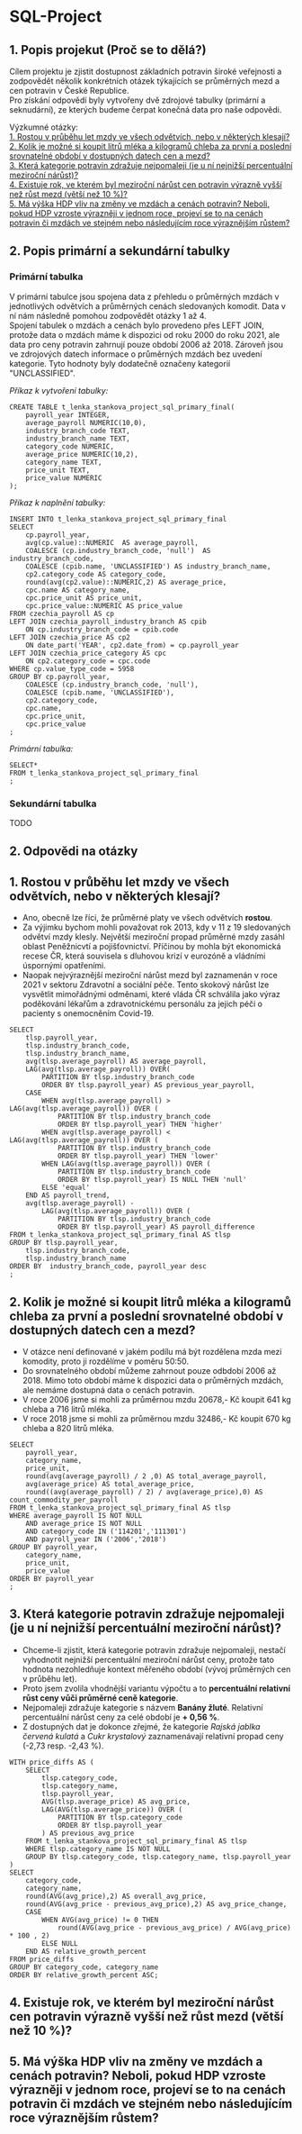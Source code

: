 # SQL-Project

## 1. Popis projekut (Proč se to dělá?)

Cílem projektu je zjistit dostupnost základních potravin široké veřejnosti a zodpovědět několik konkrétních otázek týkajících se průměrných mezd a cen potravin v České Republice.  
Pro získání odpovědí byly vytvořeny dvě zdrojové tabulky (primární a seknudární), ze kterých budeme čerpat konečná data pro naše odpovědi. 

Výzkumné otázky:    
[1. Rostou v průběhu let mzdy ve všech odvětvích, nebo v některých klesají?](#1-rostou-v-pr%C5%AFb%C4%9Bhu-let-mzdy-ve-v%C5%A1ech-odv%C4%9Btv%C3%ADch-nebo-v-n%C4%9Bkter%C3%BDch-klesaj%C3%AD)  
[2. Kolik je možné si koupit litrů mléka a kilogramů chleba za první a poslední srovnatelné období v dostupných datech cen a mezd?](#2-kolik-je-mo%C5%BEn%C3%A9-si-koupit-litr%C5%AF-ml%C3%A9ka-a-kilogram%C5%AF-chleba-za-prvn%C3%AD-a-posledn%C3%AD-srovnateln%C3%A9-obdob%C3%AD-v-dostupn%C3%BDch-datech-cen-a-mezd)  
[3. Která kategorie potravin zdražuje nejpomaleji (je u ní nejnižší percentuální meziroční nárůst)?](#3-kter%C3%A1-kategorie-potravin-zdra%C5%BEuje-nejpomaleji-je-u-n%C3%AD-nejni%C5%BE%C5%A1%C3%AD-percentu%C3%A1ln%C3%AD-meziro%C4%8Dn%C3%AD-n%C3%A1r%C5%AFst)  
[4. Existuje rok, ve kterém byl meziroční nárůst cen potravin výrazně vyšší než růst mezd (větší než 10 %)?](#4-existuje-rok-ve-kter%C3%A9m-byl-meziro%C4%8Dn%C3%AD-n%C3%A1r%C5%AFst-cen-potravin-v%C3%BDrazn%C4%9B-vy%C5%A1%C5%A1%C3%AD-ne%C5%BE-r%C5%AFst-mezd-v%C4%9Bt%C5%A1%C3%AD-ne%C5%BE-10-)  
[5. Má výška HDP vliv na změny ve mzdách a cenách potravin? Neboli, pokud HDP vzroste výrazněji v jednom roce, projeví se to na cenách potravin či mzdách ve stejném nebo následujícím roce výraznějším růstem?](#5-m%C3%A1-v%C3%BD%C5%A1ka-hdp-vliv-na-zm%C4%9Bny-ve-mzd%C3%A1ch-a-cen%C3%A1ch-potravin-neboli-pokud-hdp-vzroste-v%C3%BDrazn%C4%9Bji-v-jednom-roce-projev%C3%AD-se-to-na-cen%C3%A1ch-potravin-%C4%8Di-mzd%C3%A1ch-ve-stejn%C3%A9m-nebo-n%C3%A1sleduj%C3%ADc%C3%ADm-roce-v%C3%BDrazn%C4%9Bj%C5%A1%C3%ADm-r%C5%AFstem)  

## 2. Popis primární a sekundární tabulky

### Primární tabulka

V primární tabulce jsou spojena data z přehledu o průměrných mzdách v jednotlivých odvětvích a průměrných cenách sledovaných komodit. Data v ní nám následně pomohou zodpovědět otázky 1 až 4.  
Spojení tabulek o mzdách a cenách bylo provedeno přes LEFT JOIN, protože data o mzdách máme k dispozici od roku 2000 do roku 2021, ale data pro ceny potravin zahrnují pouze období 2006 až 2018.
Zároveň jsou ve zdrojových datech informace o průměrných mzdách bez uvedení kategorie. Tyto hodnoty byly dodatečně označeny kategorií "UNCLASSIFIED".

*Příkaz k vytvoření tabulky:*
```
CREATE TABLE t_lenka_stankova_project_sql_primary_final(
	payroll_year INTEGER,
	average_payroll NUMERIC(10,0),
	industry_branch_code TEXT,
	industry_branch_name TEXT,
	category_code NUMERIC,
	average_price NUMERIC(10,2),
	category_name TEXT,
	price_unit TEXT,
	price_value NUMERIC
);
```
*Příkaz k naplnění tabulky:*
```
INSERT INTO t_lenka_stankova_project_sql_primary_final 
SELECT 
    cp.payroll_year,
    avg(cp.value)::NUMERIC  AS average_payroll,
    COALESCE (cp.industry_branch_code, 'null')  AS industry_branch_code,
    COALESCE (cpib.name, 'UNCLASSIFIED') AS industry_branch_name,
    cp2.category_code AS category_code,
    round(avg(cp2.value)::NUMERIC,2) AS average_price,
    cpc.name AS category_name,
    cpc.price_unit AS price_unit,
    cpc.price_value::NUMERIC AS price_value
FROM czechia_payroll AS cp
LEFT JOIN czechia_payroll_industry_branch AS cpib
    ON cp.industry_branch_code = cpib.code 
LEFT JOIN czechia_price AS cp2 
    ON date_part('YEAR', cp2.date_from) = cp.payroll_year
LEFT JOIN czechia_price_category AS cpc 
    ON cp2.category_code = cpc.code 
WHERE cp.value_type_code = 5958
GROUP BY cp.payroll_year,
	COALESCE (cp.industry_branch_code, 'null'),
	COALESCE (cpib.name, 'UNCLASSIFIED'),
    cp2.category_code,
    cpc.name,
    cpc.price_unit,
    cpc.price_value
;
```
*Primární tabulka:*
```
SELECT*
FROM t_lenka_stankova_project_sql_primary_final
;
```

### Sekundární tabulka

TODO

## 2. Odpovědi na otázky

## 1. Rostou v průběhu let mzdy ve všech odvětvích, nebo v některých klesají?  

- Ano, obecně lze říci, že průměrné platy ve všech odvětvích **rostou**.  
- Za výjimku bychom mohli považovat rok 2013, kdy v 11 z 19 sledovaných odvětví mzdy klesly. Největší meziroční propad průměrné mzdy zasáhl oblast Peněžnicvtí a pojišťovnictví. Příčinou by mohla být ekonomická recese ČR, která souvisela s dluhovou krizí v eurozóně a vládními úspornými opatřeními.
- Naopak nejvýraznější meziroční nárůst mezd byl zaznamenán v roce 2021 v sektoru Zdravotní a sociální péče. Tento skokový nárůst lze vysvětlit mimořádnými odměnami, které vláda ČR schválila jako výraz poděkování lékařům a zdravotnickému personálu za jejich péči o pacienty s onemocněním Covid-19.

```
SELECT
	tlsp.payroll_year,
	tlsp.industry_branch_code,
	tlsp.industry_branch_name,
	avg(tlsp.average_payroll) AS average_payroll,
	LAG(avg(tlsp.average_payroll)) OVER(
		PARTITION BY tlsp.industry_branch_code
		ORDER BY tlsp.payroll_year) AS previous_year_payroll,
	CASE 
		WHEN avg(tlsp.average_payroll) > LAG(avg(tlsp.average_payroll)) OVER (
			PARTITION BY tlsp.industry_branch_code
			ORDER BY tlsp.payroll_year) THEN 'higher'
		WHEN avg(tlsp.average_payroll) < LAG(avg(tlsp.average_payroll)) OVER (
			PARTITION BY tlsp.industry_branch_code
			ORDER BY tlsp.payroll_year) THEN 'lower'
		WHEN LAG(avg(tlsp.average_payroll)) OVER ( 
			PARTITION BY tlsp.industry_branch_code
			ORDER BY tlsp.payroll_year) IS NULL THEN 'null'
		ELSE 'equal'
	END AS payroll_trend,
	avg(tlsp.average_payroll) - 
		LAG(avg(tlsp.average_payroll)) OVER (
			PARTITION BY tlsp.industry_branch_code 
			ORDER BY tlsp.payroll_year) AS payroll_difference 
FROM t_lenka_stankova_project_sql_primary_final AS tlsp
GROUP BY tlsp.payroll_year,
	tlsp.industry_branch_code,
	tlsp.industry_branch_name
ORDER BY  industry_branch_code, payroll_year desc
;
```

## 2. Kolik je možné si koupit litrů mléka a kilogramů chleba za první a poslední srovnatelné období v dostupných datech cen a mezd?  

- V otázce není definované v jakém podílu má být rozdělena mzda mezi komodity, proto ji rozdělíme v poměru 50:50.  
- Do srovnatelného období můžeme zahrnout pouze odbdobí 2006 až 2018. Mimo toto období máme k dispozici data o průměrných mzdách, ale nemáme dostupná data o cenách potravin.
- V roce 2006 jsme si mohli za průměrnou mzdu 20678,- Kč koupit 641 kg chleba a 716 litrů mléka.
- V roce 2018 jsme si mohli za průměrnou mzdu 32486,- Kč koupit 670 kg chleba a 820 litrů mléka.

```
SELECT
	payroll_year,
	category_name,
	price_unit,
	round(avg(average_payroll) / 2 ,0) AS total_average_payroll,
	avg(average_price) AS total_average_price,
	round((avg(average_payroll) / 2) / avg(average_price),0) AS count_commodity_per_payroll
FROM t_lenka_stankova_project_sql_primary_final AS tlsp
WHERE average_payroll IS NOT NULL 
	AND average_price IS NOT NULL
	AND category_code IN ('114201','111301')
	AND payroll_year IN ('2006','2018')
GROUP BY payroll_year,
	category_name,
	price_unit,
	price_value
ORDER BY payroll_year
;
```

## 3. Která kategorie potravin zdražuje nejpomaleji (je u ní nejnižší percentuální meziroční nárůst)?

- Chceme-li zjistit, která kategorie potravin zdražuje nejpomaleji, nestačí vyhodnotit nejnižší percentuální meziroční nárůst ceny, protože tato hodnota nezohledňuje kontext měřeného období (vývoj průměrných cen v průběhu let).
- Proto jsem zvolila vhodnější variantu výpočtu a to **percentuální relativní růst ceny vůči průměrné ceně kategorie**. 
- Nejpomaleji zdražuje kategorie s názvem **Banány žluté**. Relativní percentuální nárůst ceny za celé období je **+ 0,56 %**.
- Z dostupných dat je dokonce zřejmé, že kategorie *Rajská jablka červená kulatá* a *Cukr krystalový* zaznamenávají relativní propad ceny (-2,73 resp. -2,43 %).

```
WITH price_diffs AS (
    SELECT 
        tlsp.category_code,
        tlsp.category_name,
        tlsp.payroll_year,
        AVG(tlsp.average_price) AS avg_price,
        LAG(AVG(tlsp.average_price)) OVER (
            PARTITION BY tlsp.category_code 
            ORDER BY tlsp.payroll_year
        ) AS previous_avg_price
    FROM t_lenka_stankova_project_sql_primary_final AS tlsp
    WHERE tlsp.category_name IS NOT NULL
    GROUP BY tlsp.category_code, tlsp.category_name, tlsp.payroll_year
)
SELECT 
    category_code,
    category_name,
    round(AVG(avg_price),2) AS overall_avg_price,
    round(AVG(avg_price - previous_avg_price),2) AS avg_price_change,
    CASE 
        WHEN AVG(avg_price) != 0 THEN 
            round(AVG(avg_price - previous_avg_price) / AVG(avg_price) * 100 , 2)
        ELSE NULL
    END AS relative_growth_percent
FROM price_diffs
GROUP BY category_code, category_name
ORDER BY relative_growth_percent ASC;
```

## 4. Existuje rok, ve kterém byl meziroční nárůst cen potravin výrazně vyšší než růst mezd (větší než 10 %)?
## 5. Má výška HDP vliv na změny ve mzdách a cenách potravin? Neboli, pokud HDP vzroste výrazněji v jednom roce, projeví se to na cenách potravin či mzdách ve stejném nebo následujícím roce výraznějším růstem?
